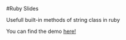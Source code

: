 #Ruby Slides

Usefull built-in methods of string class in ruby

You can find the demo [here!](https://kenqefh.github.io/Ruby-String-methods-slides/)
